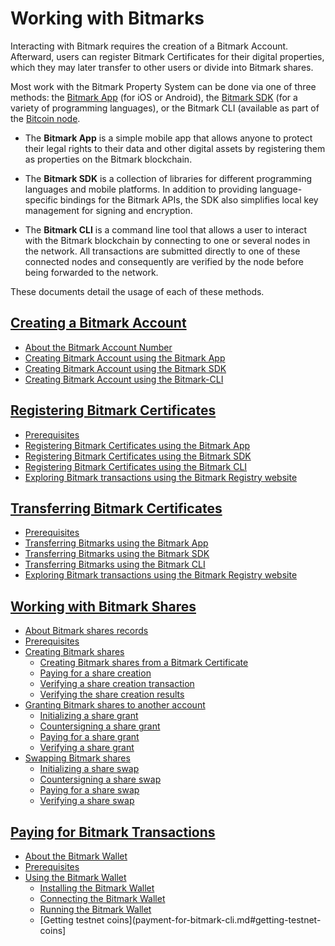 # Working with Bitmarks

Interacting with Bitmark requires the creation of a Bitmark Account. Afterward, users can register Bitmark Certificates for their digital properties, which they may later transfer to other users or divide into Bitmark shares.

Most work with the Bitmark Property System can be done via one of three methods: the [Bitmark App](https://a.bitmark.com/) (for iOS or Android), the [Bitmark SDK](https://github.com/bitmark-inc) (for a variety of programming languages), or the Bitmark CLI (available as part of the [Bitcoin node](https://github.com/bitmark-inc/docs/blob/master/learning-bitmark/quick-start/simple-solution-for-node-setup.md). 

* The **Bitmark App** is a simple mobile app that allows anyone to protect their legal rights to their data and other digital assets by registering them as properties on the Bitmark blockchain.

* The **Bitmark SDK** is a collection of libraries for different programming languages and mobile platforms. In addition to providing language-specific bindings for the Bitmark APIs, the SDK also simplifies local key management for signing and encryption.

* The **Bitmark CLI** is a command line tool that allows a user to interact with the Bitmark blockchain by connecting to one or several nodes in the network. All transactions are submitted directly to one of these connected nodes and consequently are verified by the node before being forwarded to the network.

These documents detail the usage of each of these methods. 

## [Creating a Bitmark Account](creating-bitmark-account.md#creating-bitmark-account)
  
* [About the Bitmark Account Number](creating-bitmark-account.md#about-the-bitmark-account-number)
* [Creating Bitmark Account using the Bitmark App](creating-bitmark-account.md#creating-a-bitmark-account-using-the-bitmark-app)
* [Creating Bitmark Account using the Bitmark SDK](creating-bitmark-account.md#creating-a-bitmark-account-using-the-bitmark-sdk)
* [Creating Bitmark Account using the Bitmark-CLI](creating-bitmark-account.md#creating-a-bitmark-account-using-the-bitmark-cli)


## [Registering Bitmark Certificates](issuing-bitmarks.md#registering-bitmark-certificates)
  
* [Prerequisites](issuing-bitmarks.md#prerequisites)
* [Registering Bitmark Certificates using the Bitmark App](issuing-bitmarks.md#registering-bitmark-certificates-using-the-bitmark-app)
* [Registering Bitmark Certificates using the Bitmark SDK](issuing-bitmarks.md#registering-bitmark-certificates-using-the-bitmark-sdk)
* [Registering Bitmark Certificates using the Bitmark CLI](issuing-bitmarks.md#registering-bitmark-certificates-using-the-bitmark-cli)
* [Exploring Bitmark transactions using the Bitmark Registry website](issuing-bitmarks.md#exploring-bitmark-transactions-using-the-bitmark-registry-website)


## [Transferring Bitmark Certificates](transferring-bitmarks.md#transferring-bitmark-certificates)
  
* [Prerequisites](transferring-bitmarks.md#prerequisites)
* [Transferring Bitmarks using the Bitmark App](transferring-bitmarks.md#transferring-bitmarks-using-the-bitmark-app)
* [Transferring Bitmarks using the Bitmark SDK](transferring-bitmarks.md#transferring-bitmarks-using-the-bitmark-sdk)
* [Transferring Bitmarks using the Bitmark CLI](transferring-bitmarks.md#transferring-bitmarks-using-the-bitmark-cli)
* [Exploring Bitmark transactions using the Bitmark Registry website](transferring-bitmarks.md#exploring-bitmark-transactions-using-the-bitmark-registry-website)


## [Working with Bitmark Shares](using-bitmark-shares.md#bitmark-shares)
  
* [About Bitmark shares records](using-bitmark-shares.md#about-bitmark-shares-records)
* [Prerequisites](using-bitmark-shares.md#prerequisites)
* [Creating Bitmark shares](using-bitmark-shares.md#creating-bitmark-shares)
  * [Creating Bitmark shares from a Bitmark Certificate](using-bitmark-shares.md#creating-bitmark-shares-from-a-bitmark-certificate)
  * [Paying for a share creation](using-bitmark-shares.md#paying-for-a-share-creation)
  * [Verifying a share creation transaction](using-bitmark-shares.md#verifying-a-share-creation-transaction)
  * [Verifying the share creation results](using-bitmark-shares.md#verifying-the-share-creation-results)
* [Granting Bitmark shares to another account](using-bitmark-shares.md#granting-bitmark-shares-to-another-account)
  * [Initializing a share grant](using-bitmark-shares.md#initializing-a-share-grant)
  * [Countersigning a share grant](using-bitmark-shares.md#countersigning-a-share-grant)
  * [Paying for a share grant](using-bitmark-shares.md#paying-for-a-share-grant)
  * [Verifying a share grant](using-bitmark-shares.md#verifying-a-share-grant)
* [Swapping Bitmark shares](using-bitmark-shares.md#swapping-bitmark-shares)
  * [Initializing a share swap](using-bitmark-shares.md#initializing-a-share-swap)
  * [Countersigning a share swap](using-bitmark-shares.md#countersigning-a-share-swap)
  * [Paying for a share swap](using-bitmark-shares.md#paying-for-a-share-swap)
  * [Verifying a share swap](using-bitmark-shares.md#verifying-a-share-swap)


## [Paying for Bitmark Transactions](payment-for-bitmark-cli.md)

* [About the Bitmark Wallet](payment-for-bitmark-cli.md#about-the-bitmark-wallet)
* [Prerequisites](payment-for-bitmark-cli.md#prerequisites)
* [Using the Bitmark Wallet](payment-for-bitmark-cli.md#using-the-bitmark-wallet)
  * [Installing the Bitmark Wallet](payment-for-bitmark-cli.md#installing-the-bitmark-wallet)
  * [Connecting the Bitmark Wallet](payment-for-bitmark-cli.md#connecting-the-bitmark-wallet)
  * [Running the Bitmark Wallet](payment-for-bitmark-cli.md#running-the-bitmark-wallet)
  * [Getting testnet coins](payment-for-bitmark-cli.md#getting-testnet-coins]
